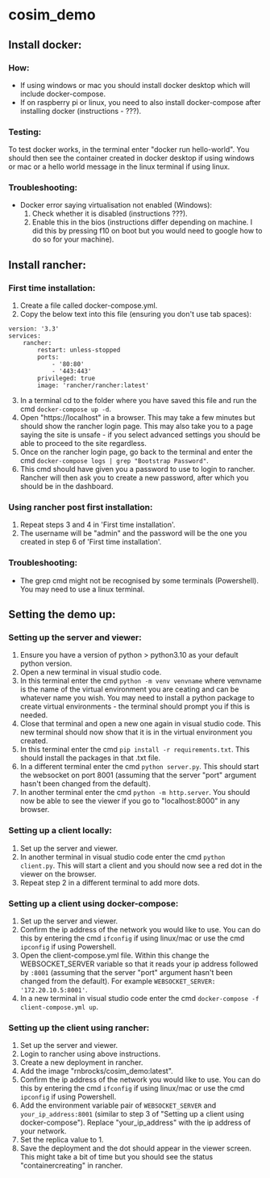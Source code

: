 # cosim_demo
## Install docker:
### How:
- If using windows or mac you should install docker desktop which will include docker-compose.
- If on raspberry pi or linux, you need to also install docker-compose after installing docker (instructions - ???).
	
### Testing:
To test docker works, in the terminal enter "docker run hello-world". You should then see the container created in docker desktop if using windows or mac or a hello world message in the linux terminal if using linux.
	
### Troubleshooting:
- Docker error saying virtualisation not enabled (Windows):
    1. Check whether it is disabled (instructions ???).
    2. Enable this in the bios (instructions differ depending on machine. I did this by pressing f10 on boot but you would need to google how to do so for your machine).


## Install rancher:
### First time installation:
1. Create a file called docker-compose.yml.
2. Copy the below text into this file (ensuring you don't use tab spaces):
```
version: '3.3'
services:
	rancher:
		restart: unless-stopped
		ports:
			- '80:80'
			- '443:443'
		privileged: true
		image: 'rancher/rancher:latest'
```
3. In a terminal cd to the folder where you have saved this file and run the cmd `docker-compose up -d`.
4. Open "https://localhost" in a browser. This may take a few minutes but should show the rancher login page. This may also take you to a page saying the site is unsafe - if you select advanced settings you should be able to proceed to the site regardless.
5. Once on the rancher login page, go back to the terminal and enter the cmd `docker-compose logs | grep "Bootstrap Password"`.
6. This cmd should have given you a password to use to login to rancher. Rancher will then ask you to create a new password, after which you should be in the dashboard.
		
### Using rancher post first installation:
1. Repeat steps 3 and 4 in 'First time installation'.
2. The username will be "admin" and the password will be the one you created in step 6 of 'First time installation'.
	
### Troubleshooting:
- The grep cmd might not be recognised by some terminals (Powershell). You may need to use a linux terminal.
	
## Setting the demo up:
### Setting up the server and viewer:
1. Ensure you have a version of python > python3.10 as your default python version.
2. Open a new terminal in visual studio code.
3. In this terminal enter the cmd `python -m venv venvname` where venvname is the name of the virtual environment you are ceating and can be whatever name you wish. You may need to install a python package to create virtual environments - the terminal should prompt you if this is needed.
4. Close that terminal and open a new one again in visual studio code. This new terminal should now show that it is in the virtual environment you created.
5. In this terminal enter the cmd `pip install -r requirements.txt`. This should install the packages in that .txt file.
6. In a different terminal enter the cmd `python server.py`. This should start the websocket on port 8001 (assuming that the server "port" argument hasn't been changed from the default).
7. In another terminal enter the cmd `python -m http.server`. You should now be able to see the viewer if you go to "localhost:8000" in any browser.
	
### Setting up a client locally:
1. Set up the server and viewer.
2. In another terminal in visual studio code enter the cmd `python client.py`. This will start a client and you should now see a red dot in the viewer on the browser.
3. Repeat step 2 in a different terminal to add more dots.
		
### Setting up a client using docker-compose:
1. Set up the server and viewer.
2. Confirm the ip address of the network you would like to use. You can do this by entering the cmd `ifconfig` if using linux/mac or use the cmd `ipconfig` if using Powershell.
3. Open the client-compose.yml file. Within this change the WEBSOCKET_SERVER variable so that it reads your ip address followed by `:8001` (assuming that the server "port" argument hasn't been changed from the default). For example `WEBSOCKET_SERVER: '172.20.10.5:8001'`.
4. In a new terminal in visual studio code enter the cmd `docker-compose -f client-compose.yml up`.

### Setting up the client using rancher:
1. Set up the server and viewer.
2. Login to rancher using above instructions.
3. Create a new deployment in rancher.
4. Add the image "rnbrocks/cosim_demo:latest".
5. Confirm the ip address of the network you would like to use. You can do this by entering the cmd `ifconfig` if using linux/mac or use the cmd `ipconfig` if using Powershell.
6. Add the environment variable pair of `WEBSOCKET_SERVER` and `your_ip_address:8001` (similar to step 3 of "Setting up a client using docker-compose"). Replace "your_ip_address" with the ip address of your network.
7. Set the replica value to 1.
8. Save the deployment and the dot should appear in the viewer screen. This might take a bit of time but you should see the status "containercreating" in rancher.
